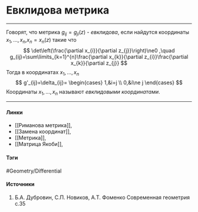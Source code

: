 # Евклидова метрика
***
Говорят, что метрика $g_{ij}=g_{ji}(z)$ - *евклидова*, если найдутся координаты $x_{1},\dots,x_{n}$,$x_{n}=x_{n}(z)$ такие что
$$
\det\left(\frac{\partial x_{i}}{\partial z_{j}}\right)\ne0
,\quad
g_{ij}=\sum\limits_{k=1}^{n}\frac{\partial x_{k}}{\partial z_{i}}\frac{\partial x_{k}}{\partial z_{j}}
$$
Тогда в координатах $x_{1},\dots,x_{n}$
$$
g'_{ij}=\delta_{ij}=
\begin{cases}
1,&i=j \\
0,&i\ne j
\end{cases}
$$
Координаты $x_{1},\dots,x_{n}$ называют *евклидовыми координатами*.
***
#### Линки
- [[Риманова метрика]],
- [[Замена координат]],
- [[Метрика]],
- [[Матрица Якоби]],
#### Тэги
 #Geometry/Differential 
#### Источники
1. Б.А. Дубровин, С.П. Новиков, А.Т. Фоменко Современная геометрия с.35